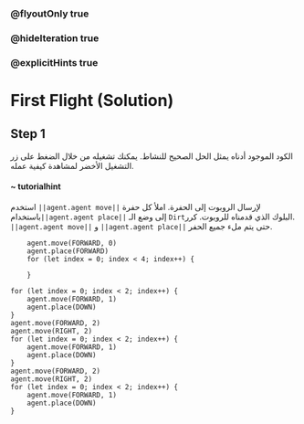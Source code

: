 ### @flyoutOnly true
### @hideIteration true
### @explicitHints true

# First Flight (Solution)

## Step 1
الكود الموجود أدناه يمثل الحل الصحيح للنشاط. يمكنك تشغيله من خلال الضغط على زر التشغيل الأخضر لمشاهدة كيفية عمله.

#### ~ tutorialhint  
استخدم ``||agent.agent move||`` لإرسال الروبوت إلى الحفرة. املأ كل حفرة باستخدام``||agent.agent place||`` إلى وضع الـ `Dirt`البلوك الذي قدمناه للروبوت. كرر. ``||agent.agent move||`` و ``||agent.agent place||`` حتى يتم ملء جميع الحفر.

```ghost
    agent.move(FORWARD, 0)
    agent.place(FORWARD)
    for (let index = 0; index < 4; index++) {
    	
    }
```
```template
for (let index = 0; index < 2; index++) {
    agent.move(FORWARD, 1)    	
    agent.place(DOWN)
}
agent.move(FORWARD, 2)  
agent.move(RIGHT, 2)  
for (let index = 0; index < 2; index++) {
    agent.move(FORWARD, 1)    	
    agent.place(DOWN)    	
}
agent.move(FORWARD, 2)  
agent.move(RIGHT, 2) 
for (let index = 0; index < 2; index++) {
    agent.move(FORWARD, 1)    	
    agent.place(DOWN)    	
}
```
```package
```
